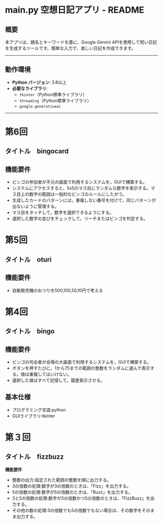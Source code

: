 # main.py 空想日記アプリ - README

## 概要
本アプリは、題名とキーワードを基に、Google Gemini APIを使用して短い日記を生成するツールです。簡単な入力で、楽しい日記を作成できます。

---

## 動作環境
- **Python バージョン**: 3.8以上
- **必要なライブラリ**:
  - `tkinter`（Python標準ライブラリ）
  - `threading`（Python標準ライブラリ）
  - `google.generativeai`
  
---

# 第6回
## タイトル　bingocard
## 機能要件
* ビンゴの参加者が手元の画面で利用するシステムを，GUIで構築する。
* システムにアクセスすると，5x5のマス目にランダムな数字を表示する。マス目上の数字の範囲は一般的なビンゴのルールにしたがう。
* 生成したカードのパターンには，重複しない番号を付けて，同じパターンが出ないように管理する。
* マス目をタッチして，数字を選択できるようにする。
* 選択した数字の並びをチェックして，リーチまたはビンゴを判定する。
# 第5回
## タイトル　oturi
## 機能要件
* 自動販売機のおつりを500,100,50,10円で考える

# 第4回   
## タイトル　bingo
## 機能要件
* ビンゴの司会者が会場の大画面で利用するシステムを，GUIで構築する。
* ボタンを押すたびに，1から75までの範囲の整数をランダムに選んで表示する。値は重複してはいけない。
* 選択した値はすべて記憶して，履歴表示させる。
## 基本仕様
- プログラミング言語:python
- GUIライブラリ:tkinter

# 第３回
## タイトル　fizzbuzz
**機能要件**
* 整数の出力:指定された範囲の整数を順に出力する。
* 3の倍数の処理:数字が3の倍数のときは、「Fizz」を出力する。
* 5の倍数の処理:数字が5の倍数のときは、「Buzz」を出力する。
* 3と5の倍数の処理:数字が3の倍数かつ5の倍数のときは、「FizzBuzz」を出力する。
* その他の数の処理:3の倍数でも5の倍数でもない場合は、その数字をそのまま出力する。
